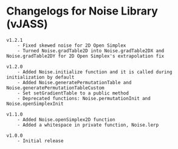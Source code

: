 # Changelogs for Noise Library (vJASS)

    v1.2.1
        - Fixed skewed noise for 2D Open Simplex
        - Turned Noise.gradTable2D into Noise.gradTable2DX and Noise.gradTable2DY for 2D Open Simplex's extrapolation fix

    v1.2.0
        - Added Noise.initialize function and it is called during initialization by default
        - Added Noise.generatePermutationTable and Noise.generatePermutationTableCustom
        - Set setGradientTable to a public method
        - Deprecated functions: Noise.permutationInit and Noise.openSimplexInit

    v1.1.0
        - Added Noise.openSimplex2D function
        - Added a whitespace in private function, Noise.lerp

    v1.0.0
        - Initial release
